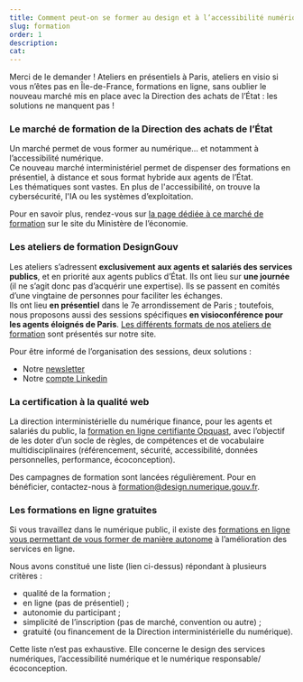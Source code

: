 ```yaml
---
title: Comment peut-on se former au design et à l’accessibilité numérique ?
slug: formation
order: 1
description: 
cat: 
---
```



Merci de le demander ! Ateliers en présentiels à Paris, ateliers en visio si vous n’êtes pas en Île-de-France, formations en ligne, sans oublier le nouveau marché mis en place avec la Direction des achats de l’État : les solutions ne manquent pas !

### Le marché de formation de la Direction des achats de l’État

Un marché permet de vous former au numérique... et notamment à l’accessibilité numérique.  
Ce nouveau marché interministériel permet de dispenser des formations en présentiel, à distance et sous format hybride aux agents de l’État.  
Les thématiques sont vastes. En plus de l'accessibilité, on trouve la cybersécurité, l'IA ou les systèmes d’exploitation.

Pour en savoir plus, rendez-vous sur [la page dédiée à ce marché de formation](https://www.economie.gouv.fr/dae/un-nouveau-marche-interministeriel-pour-renforcer-loffre-de-formations-numeriques-destination) sur le site du Ministère de l’économie.

### Les ateliers de formation DesignGouv

Les ateliers s’adressent **exclusivement** **aux agents et salariés des services publics**, et en priorité aux agents publics d’État. Ils ont lieu sur **une journée** (il ne s’agit donc pas d’acquérir une expertise). Ils se passent en comités d’une vingtaine de personnes pour faciliter les échanges.  
Ils ont lieu **en présentiel** dans le 7e arrondissement de Paris ; toutefois, nous proposons aussi des sessions spécifiques **en visioconférence pour les agents éloignés de Paris**.
[Les différents formats de nos ateliers de formation](https://design.numerique.gouv.fr/formations/) sont présentés sur notre site. 

Pour être informé de l’organisation des sessions, deux solutions :
- Notre [newsletter](https://design.numerique.gouv.fr/newsletter)
- Notre [compte Linkedin](https://www.linkedin.com/company/designgouv)

### La certification à la qualité web

La direction interministérielle du numérique finance, pour les agents et salariés du public, la [formation en ligne certifiante Opquast](https://www.opquast.com/certification/), avec l’objectif de les doter d’un socle de règles, de compétences et de vocabulaire multidisciplinaires (référencement, sécurité, accessibilité, données personnelles, performance, écoconception). 

Des campagnes de formation sont lancées régulièrement. Pour en bénéficier, contactez-nous à formation@design.numerique.gouv.fr.

### Les formations en ligne gratuites

Si vous travaillez dans le numérique public, il existe des [formations en ligne vous permettant de vous former de manière autonome](https://design.numerique.gouv.fr/formations/#autres-formations) à l’amélioration des services en ligne. 

Nous avons constitué une liste (lien ci-dessus) répondant à plusieurs critères :

- qualité de la formation ;
- en ligne (pas de présentiel) ;
- autonomie du participant ;
- simplicité de l’inscription (pas de marché, convention ou autre) ;
- gratuité (ou financement de la Direction interministérielle du numérique).

Cette liste n’est pas exhaustive. Elle concerne le design des services numériques, l’accessibilité numérique et le numérique responsable/écoconception.